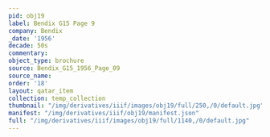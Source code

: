 ```yaml
---
pid: obj19
label: Bendix G15 Page 9
company: Bendix
_date: '1956'
decade: 50s
commentary: 
object_type: brochure
source: Bendix_G15_1956_Page_09
source_name: 
order: '18'
layout: qatar_item
collection: temp_collection
thumbnail: "/img/derivatives/iiif/images/obj19/full/250,/0/default.jpg"
manifest: "/img/derivatives/iiif/obj19/manifest.json"
full: "/img/derivatives/iiif/images/obj19/full/1140,/0/default.jpg"
---
```

